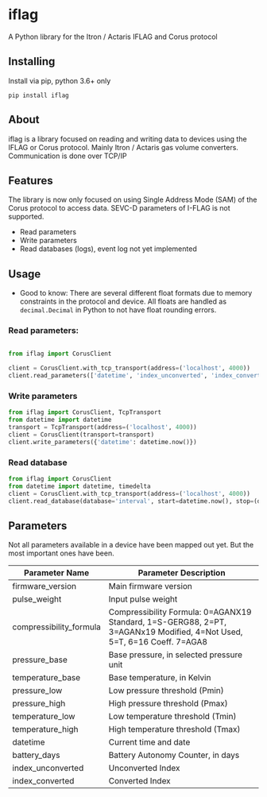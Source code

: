 # iflag

A Python library for the Itron / Actaris IFLAG and Corus protocol

## Installing

Install via pip, python 3.6+ only

```pip install iflag```

## About

iflag is a library focused on reading and writing data to devices using the IFLAG or 
Corus protocol. Mainly Itron / Actaris gas volume converters. Communication is done over 
TCP/IP

## Features

The library is now only focused on using Single Address Mode (SAM) of the Corus protocol
to access data. SEVC-D parameters of I-FLAG is not supported.

* Read parameters
* Write parameters
* Read databases (logs), event log not yet implemented

## Usage

- Good to know: There are several different float formats due to memory constraints in
    the protocol and device. All floats are handled as `decimal.Decimal` in Python to 
    not have float rounding errors.

### Read parameters:

```python

from iflag import CorusClient

client = CorusClient.with_tcp_transport(address=('localhost', 4000))
client.read_parameters(['datetime', 'index_unconverted', 'index_converted'])

```

### Write parameters

```python
from iflag import CorusClient, TcpTransport
from datetime import datetime
transport = TcpTransport(address=('localhost', 4000))
client = CorusClient(transport=transport)
client.write_parameters({'datetime': datetime.now()})

```

### Read database

```python
from iflag import CorusClient
from datetime import datetime, timedelta
client = CorusClient.with_tcp_transport(address=('localhost', 4000))
client.read_database(database='interval', start=datetime.now(), stop=(datetime.now() - timedelta(hours=4)))
```

## Parameters

Not all parameters available in a device have been mapped out yet. 
But the most important ones have been.

Parameter Name  | Parameter Description
--- | ---
firmware_version | Main firmware version 
pulse_weight | Input pulse weight 
compressibility_formula | Compressibility Formula: 0=AGANX19 Standard, 1=S-GERG88, 2=PT, 3=AGANx19 Modified, 4=Not Used, 5=T, 6=16 Coeff. 7=AGA8 
pressure_base | Base pressure, in selected pressure unit 
temperature_base | Base temperature, in Kelvin 
pressure_low | Low pressure threshold (Pmin) 
pressure_high | High pressure threshold (Pmax) 
temperature_low | Low temperature threshold (Tmin) 
temperature_high | High temperature threshold (Tmax) 
datetime | Current time and date 
battery_days | Battery Autonomy Counter, in days 
index_unconverted | Unconverted Index 
index_converted | Converted Index


